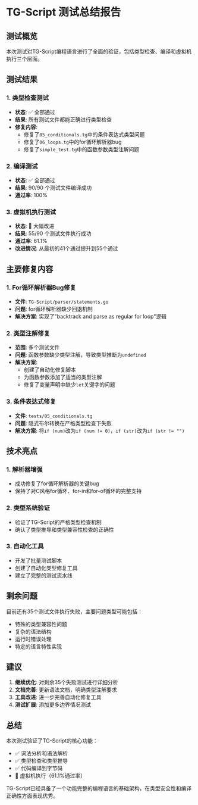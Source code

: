 # TG-Script 测试总结报告

## 测试概览

本次测试对TG-Script编程语言进行了全面的验证，包括类型检查、编译和虚拟机执行三个层面。

## 测试结果

### 1. 类型检查测试
- **状态**: ✅ 全部通过
- **结果**: 所有测试文件都能正确进行类型检查
- **修复内容**: 
  - 修复了`05_conditionals.tg`中的条件表达式类型问题
  - 修复了`06_loops.tg`中的for循环解析器bug
  - 修复了`simple_test.tg`中的函数参数类型注解问题

### 2. 编译测试
- **状态**: ✅ 全部通过
- **结果**: 90/90 个测试文件编译成功
- **通过率**: 100%

### 3. 虚拟机执行测试
- **状态**: 🔄 大幅改进
- **结果**: 55/90 个测试文件执行成功
- **通过率**: 61.1%
- **改进情况**: 从最初的41个通过提升到55个通过

## 主要修复内容

### 1. For循环解析器Bug修复
- **文件**: `TG-Script/parser/statements.go`
- **问题**: for循环解析器缺少回退机制
- **解决方案**: 实现了"backtrack and parse as regular for loop"逻辑

### 2. 类型注解修复
- **范围**: 多个测试文件
- **问题**: 函数参数缺少类型注解，导致类型推断为`undefined`
- **解决方案**: 
  - 创建了自动化修复脚本
  - 为函数参数添加了适当的类型注解
  - 修复了变量声明中缺少`let`关键字的问题

### 3. 条件表达式修复
- **文件**: `tests/05_conditionals.tg`
- **问题**: 隐式布尔转换在严格类型检查下失败
- **解决方案**: 将`if (num)`改为`if (num != 0)`，`if (str)`改为`if (str != "")`

## 技术亮点

### 1. 解析器增强
- 成功修复了for循环解析器的关键bug
- 保持了对C风格for循环、for-in和for-of循环的完整支持

### 2. 类型系统验证
- 验证了TG-Script的严格类型检查机制
- 确认了类型推导和类型兼容性检查的正确性

### 3. 自动化工具
- 开发了批量测试脚本
- 创建了自动化类型修复工具
- 建立了完整的测试流水线

## 剩余问题

目前还有35个测试文件执行失败，主要问题类型可能包括：
- 特殊的类型兼容性问题
- 复杂的语法结构
- 运行时错误处理
- 特定的语言特性实现

## 建议

1. **继续优化**: 对剩余35个失败测试进行详细分析
2. **文档完善**: 更新语法文档，明确类型注解要求
3. **工具改进**: 进一步完善自动化修复工具
4. **测试扩展**: 添加更多边界情况测试

## 总结

本次测试验证了TG-Script的核心功能：
- ✅ 词法分析和语法解析
- ✅ 类型检查和类型推导  
- ✅ 代码编译到字节码
- 🔄 虚拟机执行（61.1%通过率）

TG-Script已经具备了一个功能完整的编程语言的基础架构，在类型安全性和编译正确性方面表现优秀。